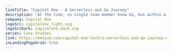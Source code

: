 ```yaml
---
linkTitle: "Capital One - A Serverless and Go Journey"
description: "At the time, no single team member knew Go, but within a month, everyone was writing in Go and we were building out the endpoints. It was the flexibility, how easy it was to use, and the really cool concept behind Go (how Go handles native concurrency, garbage collection, and of course safety+speed.) that helped engage us during the build. Also, who can beat that cute mascot!"
company: Capital One
logoSrc: capitalone_light.svg
logoSrcDark: capitalone_dark.svg
series: Case Studies
link: https://medium.com/capital-one-tech/a-serverless-and-go-journey-credit-offers-api-74ef1f9fde7f
inLandingPageGrid: true
---
```

